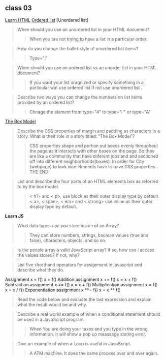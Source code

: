 ## class 03

[Learn HTML](https://developer.mozilla.org/en-US/docs/Web/HTML)
[Ordered list](https://developer.mozilla.org/en-US/docs/Web/HTML/Element/ol) [Unordered list]

> When should you use an unordered list in your HTML document?
>
> > When you are not trying to have a list in a particular order.

> How do you change the bullet style of unordered list items?
>
> > Type="i"

> When should you use an ordered list vs an unorder list in your HTML document?
>
> > If you want your list oragnized or specify something in a particular wat use ordered list if not use unordered list .

> Describe two ways you can change the numbers on list items provided by an ordered list?
>
> > Chnage the element from type="4" to type="i'" or type="A"

[The Box Model](https://developer.mozilla.org/en-US/docs/Learn/CSS/Building_blocks/The_box_model)

> Describe the CSS properties of margin and padding as characters in a story. What is their role in a story titled: “The Box Model”?
>
> > CSS properties shape and portion out boxes evenly throughout the page as it interacts with other boxes on the page. So they are like a community that have diiferent jobs and and sectioned off into different neighborhoods(boxes). In order for City (webpage) to look nice elements have to have CSS properties. THE END

> List and describe the four parts of an HTML elements box as referred to by the box model.
>
> > < h1> and < p>, use block as their outer display type by default. < a>, < span>, < em> and < strong> use inline as their outer display type by default.

**Learn JS**

> What data types can you store inside of an Array?
>
> > They can store numbers, strings, boolean values (true and false), characters, objects, and so on.

> Is the people array a valid JavaScript array? If so, how can I access the values stored? If not, why?

> List five shorthand operators for assignment in javascript and describe what they do.

Assignment x = f() x = f()
Addition assignment x += f() x = x + f()
Subtraction assignment x += f() x = x + f()
Multiplication assignment x = f() x = x / f()
Exponentiation assignment x **= f() x = x ** f()

> Read the code below and evaluate the last expression and explain what the result would be and why.

> Describe a real world example of when a conditional statement should be used in a JavaScript program.
>
> > When You are doing your taxes and you type in the wrong information. It will show a pop up meassage stating error.

> Give an example of when a Loop is useful in JavaScript.
>
> > A ATM machine. It does the same process over and over again.
